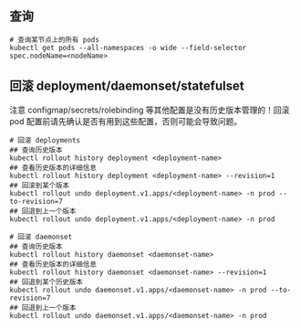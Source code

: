 
## 查询

```
# 查询某节点上的所有 pods
kubectl get pods --all-namespaces -o wide --field-selector spec.nodeName=<nodeName>

```

## 回滚 deployment/daemonset/statefulset

注意 configmap/secrets/rolebinding 等其他配置是没有历史版本管理的！回滚 pod 配置前请先确认是否有用到这些配置，否则可能会导致问题。
```
# 回滚 deployments
## 查询历史版本
kubectl rollout history deployment <deployment-name>
## 查看历史版本的详细信息
kubectl rollout history deployment <deployment-name> --revision=1
## 回滚到某个版本
kubectl rollout undo deployment.v1.apps/<deployment-name> -n prod --to-revision=7
## 回退到上一个版本
kubectl rollout undo deployment.v1.apps/<deployment-name> -n prod

# 回滚 daemonset
## 查询历史版本
kubectl rollout history daemonset <daemonset-name>
## 查看历史版本的详细信息
kubectl rollout history daemonset <daemonset-name> --revision=1
## 回退到某个历史版本
kubectl rollout undo daemonset.v1.apps/<daemonset-name> -n prod --to-revision=7
## 回退到上一个版本
kubectl rollout undo daemonset.v1.apps/<daemonset-name> -n prod
```
